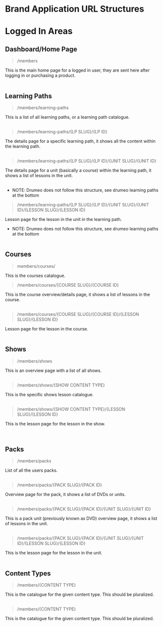 # Brand Application URL Structures

# Logged In Areas

## Dashboard/Home Page
> /members

This is the main home page for a logged in user, they are sent here after logging in or purchasing a product.
</br></br>

## Learning Paths

> /members/learning-paths

This is a list of all learning paths, or a learning path catalogue.
</br></br>

> /members/learning-paths/{LP SLUG}/{LP ID}

The details page for a specific learning path, it shows all the content within the learning path.
</br></br>

> /members/learning-paths/{LP SLUG}/{LP ID}/{UNIT SLUG}/{UNIT ID}

The details page for a unit (basically a course) within the learning path, it shows a list of lessons in the unit.
</br></br>

* NOTE: Drumeo does not follow this structure, see drumeo learning paths at the bottom

> /members/learning-paths/{LP SLUG}/{LP ID}/{UNIT SLUG}/{UNIT ID}/{LESSON SLUG}/{LESSON ID}

Lesson page for the lesson in the unit in the learning path.

* NOTE: Drumeo does not follow this structure, see drumeo learning paths at the bottom
</br></br>

## Courses
> members/courses/

This is the courses catalogue.

> /members/courses/{COURSE SLUG}/{COURSE ID}

This is the course overview/details page, it shows a list of lessons in the course.
</br></br>

> /members/courses/{COURSE SLUG}/{COURSE ID}/{LESSON SLUG}/{LESSON ID}

Lesson page for the lesson in the course.
</br></br>

## Shows

> /members/shows

This is an overview page with a list of all shows.
</br></br>

> /members/shows/{SHOW CONTENT TYPE}

This is the specific shows lesson catalogue.
</br></br>

> /members/shows/{SHOW CONTENT TYPE}/{LESSON SLUG}/{LESSON ID}

This is the lesson page for the lesson in the show. </br>
</br></br>

## Packs

> /members/packs

List of all the users packs.
</br></br>

> /members/packs/{PACK SLUG}/{PACK ID}

Overview page for the pack, it shows a list of DVDs or units.
</br></br>

> /members/packs/{PACK SLUG}/{PACK ID}/{UNIT SLUG}/{UNIT ID}

This is a pack unit (previously known as DVD) overview page, it shows a list of lessons in the unit.
</br></br>

> /members/packs/{PACK SLUG}/{PACK ID}/{UNIT SLUG}/{UNIT ID}/{LESSON SLUG}/{LESSON ID}

This is the lesson page for the lesson in the unit.
</br></br>

## Content Types

> /members/{CONTENT TYPE}

This is the catalogue for the given content type. This should be pluralized.
</br></br>

> /members/{CONTENT TYPE}

This is the catalogue for the given content type. This should be pluralized.</br></br>